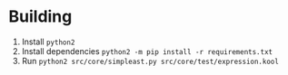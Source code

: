 Building
========

1. Install `python2`
2. Install dependencies `python2 -m pip install -r requirements.txt`
2. Run `python2 src/core/simpleast.py src/core/test/expression.kool`
